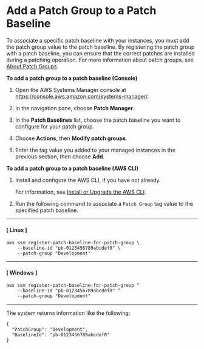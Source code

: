 # Add a Patch Group to a Patch Baseline<a name="sysman-patch-group-patchbaseline"></a>

To associate a specific patch baseline with your instances, you must add the patch group value to the patch baseline\. By registering the patch group with a patch baseline, you can ensure that the correct patches are installed during a patching operation\. For more information about patch groups, see [About Patch Groups](sysman-patch-patchgroups.md)\.

**To add a patch group to a patch baseline \(Console\)**

1. Open the AWS Systems Manager console at [https://console\.aws\.amazon\.com/systems\-manager/](https://console.aws.amazon.com/systems-manager/)\.

1. In the navigation pane, choose **Patch Manager**\.

1. In the **Patch Baselines** list, choose the patch baseline you want to configure for your patch group\.

1. Choose **Actions**, then **Modify patch groups**\.

1. Enter the tag value you added to your managed instances in the previous section, then choose **Add**\.

**To add a patch group to a patch baseline \(AWS CLI\)**

1. Install and configure the AWS CLI, if you have not already\.

   For information, see [Install or Upgrade the AWS CLI](getting-started-cli.md)\.

1. Run the following command to associate a `Patch Group` tag value to the specified patch baseline\.

------
#### [ Linux ]

   ```
   aws ssm register-patch-baseline-for-patch-group \
       --baseline-id "pb-0123456789abcdef0" \
       --patch-group "Development"
   ```

------
#### [ Windows ]

   ```
   aws ssm register-patch-baseline-for-patch-group ^
       --baseline-id "pb-0123456789abcdef0" ^
       --patch-group "Development"
   ```

------

   The system returns information like the following:

   ```
   {
     "PatchGroup": "Development",
     "BaselineId": "pb-0123456789abcdef0"
   }
   ```